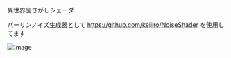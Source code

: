 異世界宝さがしシェーダ

パーリンノイズ生成器として https://github.com/keijiro/NoiseShader を使用してます

![image](https://i.gyazo.com/f79bb990f89f21018f7b4c9b3ba6af16.png)

